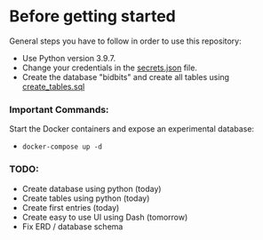 # Before getting started

General steps you have to follow in order to use this repository:

- Use Python version 3.9.7.
- Change your credentials in the [secrets.json](secrets.json) file.
- Create the database "bidbits" and create all tables using [create_tables.sql](docs/create_tables.sql)

### Important Commands:

Start the Docker containers and expose an experimental database:

- `docker-compose up -d`

### TODO:

- Create database using python (today)
- Create tables using python (today)
- Create first entries (today)
- Create easy to use UI using Dash (tomorrow)
- Fix ERD / database schema
